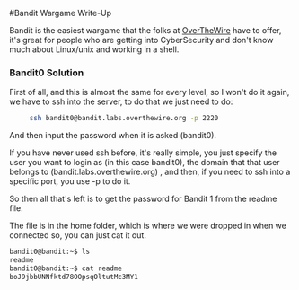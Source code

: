 #Bandit Wargame Write-Up

Bandit is the easiest wargame that the folks at [OverTheWire](http://overthewire.org) have to offer, it's great for people who are getting into CyberSecurity and don't know much about Linux/unix and working in a shell.

### Bandit0 Solution

First of all, and this is almost the same for every level, so I won't do it again, we have to ssh into the server, to do that we just need to do:
```bash 
     ssh bandit0@bandit.labs.overthewire.org -p 2220
 ```

And then input the password when it is asked (bandit0). 

If you have never used ssh before, it's really simple, you just specify the user you want to login as (in this case bandit0), the domain that that user belongs to (bandit.labs.overthewire.org) , and then, if you need to ssh into a specific port, you use -p to do it.

So then all that's left is to get the password for Bandit 1 from the readme file.

The file is in the home folder, which is where we were dropped in when we connected so, you can just cat it out.

```bash 
bandit0@bandit:~$ ls
readme
bandit0@bandit:~$ cat readme
boJ9jbbUNNfktd78OOpsqOltutMc3MY1
```

